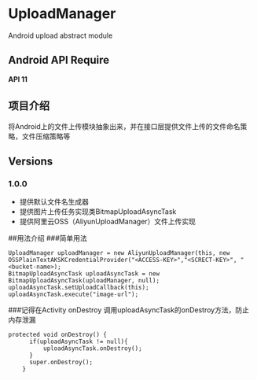 # UploadManager
Android upload abstract module

## Android API Require
**API 11**

## 项目介绍
将Android上的文件上传模块抽象出来，并在接口层提供文件上传的文件命名策略，文件压缩策略等

## Versions
### 1.0.0
* 提供默认文件名生成器
* 提供图片上传任务实现类BitmapUploadAsyncTask
* 提供阿里云OSS（AliyunUploadManager）文件上传实现

##用法介绍
###简单用法

```
UploadManager uploadManager = new AliyunUploadManager(this, new OSSPlainTextAKSKCredentialProvider("<ACCESS-KEY>","<SCRECT-KEY>", "<bucket-name>);
BitmapUploadAsyncTask uploadAsyncTask = new BitmapUploadAsyncTask(uploadManager, null);
uploadAsyncTask.setUploadCallback(this);
uploadAsyncTask.execute("image-url");

```
###记得在Activity onDestroy 调用uploadAsyncTask的onDestroy方法，防止内存泄漏
```
protected void onDestroy() {
      if(uploadAsyncTask != null){
          uploadAsyncTask.onDestroy();
      }
      super.onDestroy();
    }
```

